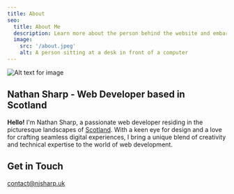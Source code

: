 ```yaml
---
title: About
seo:
  title: About Me
  description: Learn more about the person behind the website and embark on a journey of inspiration and shared experiences.
  image:
    src: '/about.jpeg'
    alt: A person sitting at a desk in front of a computer
---
```


![Alt text for image](/about.jpeg)

## Nathan Sharp - Web Developer based in Scotland

**Hello!** I'm Nathan Sharp, a passionate web developer residing in the picturesque landscapes of [Scotland](https://en.wikipedia.org/wiki/Scotland). With a keen eye for design and a love for crafting seamless digital experiences, I bring a unique blend of creativity and technical expertise to the world of web development.

## Get in Touch

contact@njsharp.uk
